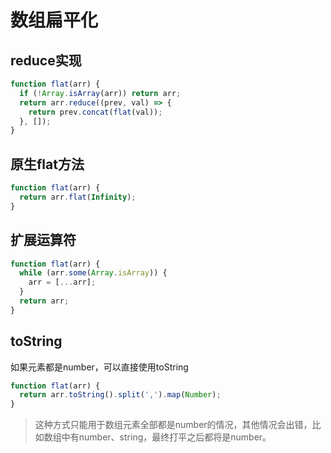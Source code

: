 # 数组扁平化
## reduce实现
```js
function flat(arr) {
  if (!Array.isArray(arr)) return arr;
  return arr.reduce((prev, val) => {
    return prev.concat(flat(val));
  }, []);
}
```

## 原生flat方法
```js
function flat(arr) {
  return arr.flat(Infinity);
}
```

## 扩展运算符
```js
function flat(arr) {
  while (arr.some(Array.isArray)) {
    arr = [...arr];
  }
  return arr;
}
```

## toString
如果元素都是number，可以直接使用toString
```js
function flat(arr) {
  return arr.toString().split(',').map(Number);
}
```
> 这种方式只能用于数组元素全部都是number的情况，其他情况会出错，比如数组中有number、string，最终打平之后都将是number。